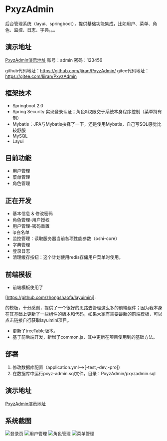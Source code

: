 # PxyzAdmin
后台管理系统（layui、springboot），提供基础功能集成，比如用户、菜单、角色、监控、日志、字典。。。

## 演示地址

[PxyzAdmin演示地址](http://116.196.124.0:9090/pxyzadmin/index) 账号：admin 密码：123456

github代码地址：https://github.com/Ijiran/PxyzAdmin/
gitee代码地址：https://gitee.com/Ijiran/PxyzAdmin

## 框架技术

- Springboot 2.0 
- Spring Security 实现登录认证；角色&权限交于系统本身程序控制（菜单持有制）
- Mybatis：JPA与Mybatis抉择了一下，还是使用Mybatis，自己写SQL感觉比较舒服
- MySQL
- Layui

## 目前功能

- 用户管理
- 菜单管理
- 角色管理

## 正在开发

- 基本信息 & 修改密码
- 角色管理-用户授权
- 用户管理-密码重置
- ip白名单
- 监控管理：读取服务器当前各项性能参数（oshi-core）
- 字典管理
- 登录日志
- 清理缓存按钮：这个计划使用redis存储用户菜单时使用。

## 前端模板

- 前端模板使用了

[https://github.com/zhongshaofa/layuimini]: 

的模板，十分感谢，提供了一个很好的思路去管理这么多的前端组件；因为我本身在其基础上更新了一些组件的版本和代码，如果大家有需要最新的前端模板，可以点击链接自行获取layuimini项目。

- 更新了treeTable版本。
- 基于前后端开发，新增了common.js，其中更新在项目使用到的基础方法。

## 部署

1. 修改数据库配置（application.yml-->[-test,-dev,-pro]）
2. 在数据库中运行pxyz-admin.sql文件，目录：PxyzAdmin/pxyzadmin.sql

## 演示地址

[PxyzAdmin演示地址](http://116.196.124.0:9090/pxyzadmin/index)

## 系统截图

![登录页](https://images.gitee.com/uploads/images/2020/0611/223354_664f8834_1139309.png "登录页")
![用户管理](https://images.gitee.com/uploads/images/2020/0611/223424_96ab67d1_1139309.png "用户管理")
![角色管理](https://images.gitee.com/uploads/images/2020/0611/223447_56d1bedb_1139309.png "角色管理")
![菜单管理](https://images.gitee.com/uploads/images/2020/0611/223500_3ecdccc1_1139309.png "菜单管理")
